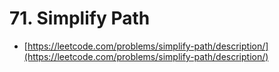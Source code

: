 # 71. Simplify Path

- [https://leetcode.com/problems/simplify-path/description/](https://leetcode.com/problems/simplify-path/description/)
